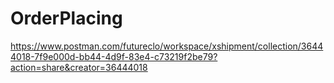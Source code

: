 # OrderPlacing
https://www.postman.com/futureclo/workspace/xshipment/collection/36444018-7f9e000d-bb44-4d9f-83e4-c73219f2be79?action=share&creator=36444018